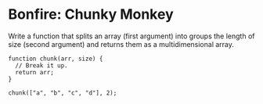 # Bonfire: Chunky Monkey

Write a function that splits an array (first argument) into groups the length of size (second argument) and returns them as a multidimensional array.

```
function chunk(arr, size) {
  // Break it up.
  return arr;
}

chunk(["a", "b", "c", "d"], 2);
```